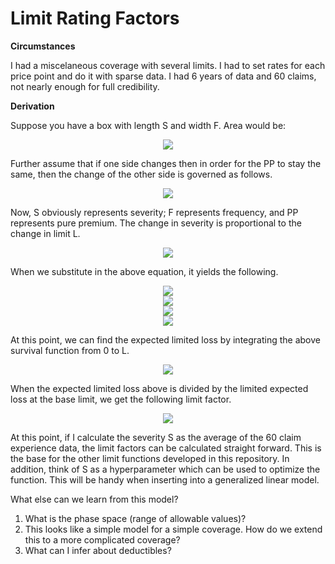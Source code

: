 # Limit Rating Factors
<!---
Comment:
https://codecogs.com/latex/eqneditor.php
--->

__Circumstances__

I had a miscelaneous coverage with several limits.  I had to set rates for each price point and do it with sparse data.  I had 6 years of data and 60 claims, not nearly enough for full credibility.  

__Derivation__

Suppose you have a box with length S and width F.  Area would be:

<div align="center"><img src="https://latex.codecogs.com/gif.latex?PP&space;=&space;F*S" /></div>

Further assume that if one side changes then in order for the PP to stay the same, then the change of the other side is governed as follows.  

<div align="center"><img src="https://latex.codecogs.com/gif.latex?\partial&space;PP&space;=&space;\partial&space;F*S&space;&plus;&space;F*&space;\partial&space;S&space;=&space;0" /></div>

Now, S obviously represents severity; F represents frequency, and PP represents pure premium.  The change in severity is proportional to the change in limit L.  

<div align="center"><img src="https://latex.codecogs.com/gif.latex?\partial&space;S&space;=&space;\alpha&space;\partial&space;L" /></div>

When we substitute in the above equation, it yields the following.  

<div align="center"><img src="https://latex.codecogs.com/gif.latex?\partial&space;F&space;*&space;S&space;=&space;-&space;F*&space;\partial&space;L" /></div>

<div align="center"><img src="https://latex.codecogs.com/gif.latex?\partial&space;F/F&space;=&space;-\partial&space;L/S" /></div>

<div align="center"><img src="https://latex.codecogs.com/gif.latex?lnF&space;=&space;-L/S&space;&plus;C_{0}" ></div>

<div align="center"><img src="https://latex.codecogs.com/gif.latex?F&space;=&space;F_{0}e^{-L/S}" /></div>

At this point, we can find the expected limited loss by integrating the above survival function from 0 to L.  

<div align="center"><img src="https://latex.codecogs.com/gif.latex?\int_{0}^{L}F_{0}e^{-x/S}dx&space;=&space;F_{0}S(1-e^{-L/S})" /></div>

When the expected limited loss above is divided by the limited expected loss at the base limit, we get the following limit factor.  

<div align="center"><img src="https://latex.codecogs.com/gif.latex?factor&space;=&space;\frac{(1-e^{-L/S})}{(1-e^{-L_{B}/S})}" /></div>

At this point, if I calculate the severity S as the average of the 60 claim experience data, the limit factors can be calculated straight forward.  This is the base for the other limit functions developed in this repository.  In addition, think of S as a hyperparameter which can be used to optimize the function.  This will be handy when inserting into a generalized linear model.  

What else can we learn from this model?  
1. What is the phase space (range of allowable values)?
2. This looks like a simple model for a simple coverage.  How do we extend this to a more complicated coverage?
3. What can I infer about deductibles?